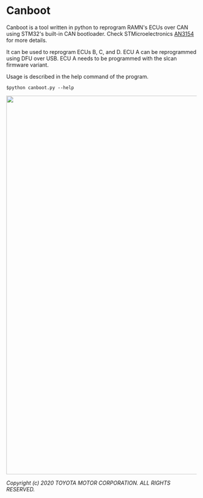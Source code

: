 # Canboot

Canboot is a tool written in python to reprogram RAMN's ECUs over CAN using STM32's built-in CAN bootloader. Check STMicroelectronics [AN3154](st.com/resource/en/application_note/cd00264321-can-protocol-used-in-the-stm32-bootloader-stmicroelectronics.pdf) for more details.  

It can be used to reprogram ECUs B, C, and D. ECU A can be reprogrammed using DFU over USB.
ECU A needs to be programmed with the slcan firmware variant.

Usage is described in the help command of the program.

```
$python canboot.py --help
```

<img src="https://github.com/ToyotaInfoTech/RAMN/blob/main/media/pictures/ramn_reprogram.jpg?raw=true" width="1000">

*Copyright (c) 2020 TOYOTA MOTOR CORPORATION. ALL RIGHTS RESERVED.*